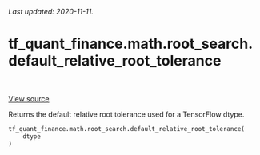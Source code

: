 <!--
This file is generated by a tool. Do not edit directly.
For open-source contributions the docs will be updated automatically.
-->

*Last updated: 2020-11-11.*

<div itemscope itemtype="http://developers.google.com/ReferenceObject">
<meta itemprop="name" content="tf_quant_finance.math.root_search.default_relative_root_tolerance" />
<meta itemprop="path" content="Stable" />
</div>

# tf_quant_finance.math.root_search.default_relative_root_tolerance

<!-- Insert buttons and diff -->

<table class="tfo-notebook-buttons tfo-api" align="left">
</table>

<a target="_blank" href="https://github.com/google/tf-quant-finance/blob/master/tf_quant_finance/math/root_search.py">View source</a>



Returns the default relative root tolerance used for a TensorFlow dtype.

```python
tf_quant_finance.math.root_search.default_relative_root_tolerance(
    dtype
)
```



<!-- Placeholder for "Used in" -->
